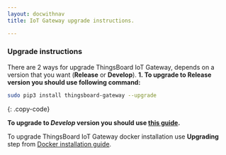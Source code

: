 ```yaml
---
layout: docwithnav
title: IoT Gateway upgrade instructions.

---
```



### Upgrade instructions

There are 2 ways for upgrade ThingsBoard IoT Gateway, depends on a version that you want (**Release** or **Develop**).
**1. To upgrade to **Release** version you should use following command:**
```bash
sudo pip3 install thingsboard-gateway --upgrade
```
{: .copy-code}

**To upgrade to *Develop* version you should use [this guide](/docs/iot-gateway/install/source-installation/).**

To upgrade ThingsBoard IoT Gateway docker installation use **Upgrading** step from [Docker installation guide](/docs/iot-gateway/install/docker-installation/). 
